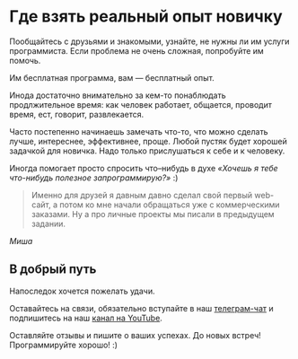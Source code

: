 # Где взять реальный опыт новичку 

Пообщайтесь с друзьями и знакомыми, узнайте, не нужны ли им услуги программиста. Если проблема не очень сложная, попробуйте им помочь. 

Им бесплатная программа, вам — бесплатный опыт.

<div class="rubyrush-task-hint">

Инода достаточно внимательно за кем-то понаблюдать продлжительное время: как человек работает, общается, проводит время, ест, говорит, развлекается. 

Часто постепенно начинаешь замечать что-то, что можно сделать лучше, интереснее, эффективнее, проще. Любой пустяк будет хорошей задачкой для новичка. Надо только прислушаться к себе и к человеку. 

Иногда помогает просто спросить что–нибудь в духе *«Хочешь я тебе что-нибудь полезное запрограммирую?»* :)


</div>


<div class="rubyrush-task-answer">

> Именно для друзей я давным давно сделал свой первый web-сайт, а потом ко мне начали обращаться уже с коммерческими заказами. Ну а про личные проекты мы писали в предыдущем задании.

*Миша*


</div>

## В добрый путь

Напоследок хочется пожелать удачи. 

Оставайтесь на связи, обязательно вступайте в наш [телеграм-чат](https://t.me/rubyrush) и подпишитесь на наш [канал на YouTube](https://www.youtube.com/channel/UCDPdTky4sQtQEwOLAe5v-NA). 

Оставляйте отзывы и пишите о ваших успехах. До новых встреч! Программируйте хорошо! :)

